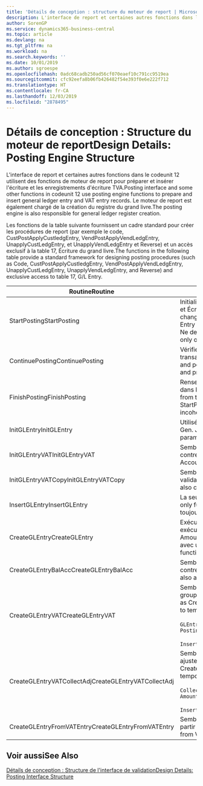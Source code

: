 ```yaml
---
title: 'Détails de conception : structure du moteur de report | Microsoft Docs'
description: L'interface de report et certaines autres fonctions dans le codeunit 12 utilisent des fonctions de moteur de report pour préparer et insérer l'écriture et les enregistrements d'écriture TVA. Le moteur de report est également chargé de la création du registre du grand livre.
author: SorenGP
ms.service: dynamics365-business-central
ms.topic: article
ms.devlang: na
ms.tgt_pltfrm: na
ms.workload: na
ms.search.keywords: ''
ms.date: 10/01/2019
ms.author: sgroespe
ms.openlocfilehash: 0adc68cadb250ad56cf070eaef10c791cc9519ea
ms.sourcegitcommit: cfc92eefa8b06fb426482f54e393f0e6e222f712
ms.translationtype: HT
ms.contentlocale: fr-CA
ms.lasthandoff: 12/03/2019
ms.locfileid: "2878495"
---
```

# <a name="design-details-posting-engine-structure"></a><span data-ttu-id="3a482-104">Détails de conception : Structure du moteur de report</span><span class="sxs-lookup"><span data-stu-id="3a482-104">Design Details: Posting Engine Structure</span></span>
<span data-ttu-id="3a482-105">L'interface de report et certaines autres fonctions dans le codeunit 12 utilisent des fonctions de moteur de report pour préparer et insérer l'écriture et les enregistrements d'écriture TVA.</span><span class="sxs-lookup"><span data-stu-id="3a482-105">Posting interface and some other functions in codeunit 12 use posting engine functions to prepare and insert general ledger entry and VAT entry records.</span></span> <span data-ttu-id="3a482-106">Le moteur de report est également chargé de la création du registre du grand livre.</span><span class="sxs-lookup"><span data-stu-id="3a482-106">The posting engine is also responsible for general ledger register creation.</span></span>  
  
 <span data-ttu-id="3a482-107">Les fonctions de la table suivante fournissent un cadre standard pour créer les procédures de report (par exemple le code, CustPostApplyCustledgEntry, VendPostApplyVendLedgEntry, UnapplyCustLedgEntry, et UnapplyVendLedgEntry et Reverse) et un accès exclusif à la table 17, Écriture du grand livre.</span><span class="sxs-lookup"><span data-stu-id="3a482-107">The functions in the following table provide a standard framework for designing posting procedures (such as Code, CustPostApplyCustledgEntry, VendPostApplyVendLedgEntry, UnapplyCustLedgEntry, UnapplyVendLedgEntry, and Reverse) and exclusive access to table 17, G/L Entry.</span></span>  
  
|<span data-ttu-id="3a482-108">Routine</span><span class="sxs-lookup"><span data-stu-id="3a482-108">Routine</span></span>|<span data-ttu-id="3a482-109">Description</span><span class="sxs-lookup"><span data-stu-id="3a482-109">Description</span></span>|  
|-------------|---------------------------------------|  
|<span data-ttu-id="3a482-110">StartPosting</span><span class="sxs-lookup"><span data-stu-id="3a482-110">StartPosting</span></span>|<span data-ttu-id="3a482-111">Initialise le tampon de report TempGLEntryBuf, verrouille les tables Écriture GL et Écriture TVA et initialise la période comptable, le registre GL et le taux de change.</span><span class="sxs-lookup"><span data-stu-id="3a482-111">Initializes posting buffer TempGLEntryBuf, locks G/L Entry and VAT Entry tables, and initializes Accounting Period, G/L Register, and Exchange Rate.</span></span> <span data-ttu-id="3a482-112">Ne devrait être appelé qu'une fois, alors NextEntryNo est 0.</span><span class="sxs-lookup"><span data-stu-id="3a482-112">Should be called only once, then NextEntryNo is 0.</span></span>|  
|<span data-ttu-id="3a482-113">ContinuePosting</span><span class="sxs-lookup"><span data-stu-id="3a482-113">ContinuePosting</span></span>|<span data-ttu-id="3a482-114">Vérifie et reporte la TVA non réalisée pour le précédent incrément de transaction NextTransactionNo et prépare le report de la ligne suivante.</span><span class="sxs-lookup"><span data-stu-id="3a482-114">Checks and posts unrealized VAT for previous transaction increment NextTransactionNo and prepares post of next line.</span></span>|  
|<span data-ttu-id="3a482-115">FinishPosting</span><span class="sxs-lookup"><span data-stu-id="3a482-115">FinishPosting</span></span>|<span data-ttu-id="3a482-116">Renseigne le report en insérant des écritures à partir d'un tampon temporaire dans la table de base de données.</span><span class="sxs-lookup"><span data-stu-id="3a482-116">Completes posting by inserting G/L entries from temporary buffer into database table.</span></span> <span data-ttu-id="3a482-117">Toujours utilisé avec StartPosting.</span><span class="sxs-lookup"><span data-stu-id="3a482-117">Always used together with StartPosting.</span></span> <span data-ttu-id="3a482-118">Vérifie les incohérences.</span><span class="sxs-lookup"><span data-stu-id="3a482-118">Checks for inconsistencies.</span></span>|  
|<span data-ttu-id="3a482-119">InitGLEntry</span><span class="sxs-lookup"><span data-stu-id="3a482-119">InitGLEntry</span></span>|<span data-ttu-id="3a482-120">Utilisé pour lancer la nouvelle écriture pour</span><span class="sxs-lookup"><span data-stu-id="3a482-120">Used to initialize new G/L entry for Gen.</span></span> <span data-ttu-id="3a482-121">Jnl Line.</span><span class="sxs-lookup"><span data-stu-id="3a482-121">Jnl Line.</span></span> <span data-ttu-id="3a482-122">Retourne GLEntry comme paramètre.</span><span class="sxs-lookup"><span data-stu-id="3a482-122">Returns GLEntry as parameter.</span></span>|  
|<span data-ttu-id="3a482-123">InitGLEntryVAT</span><span class="sxs-lookup"><span data-stu-id="3a482-123">InitGLEntryVAT</span></span>|<span data-ttu-id="3a482-124">Semblable à InitGLEntry, mais affecte également Numéro de compte contrepartie et SummarizeVAT.</span><span class="sxs-lookup"><span data-stu-id="3a482-124">Same as InitGLEntry, but also assigns Bal. Account No. and SummarizeVAT.</span></span>|  
|<span data-ttu-id="3a482-125">InitGLEntryVATCopy</span><span class="sxs-lookup"><span data-stu-id="3a482-125">InitGLEntryVATCopy</span></span>|<span data-ttu-id="3a482-126">Semblable à InitGLEntryVAT, mais copie également les données des groupes de validation de l'écriture TVA avant SummarizeVAT.</span><span class="sxs-lookup"><span data-stu-id="3a482-126">Similar to InitGLEntryVAT, but also copies posting groups data from VAT Entry before SummarizeVAT.</span></span>|  
|<span data-ttu-id="3a482-127">InsertGLEntry</span><span class="sxs-lookup"><span data-stu-id="3a482-127">InsertGLEntry</span></span>|<span data-ttu-id="3a482-128">La seule fonction qui insère l'écriture dans la table TempGLEntryBuf globale.</span><span class="sxs-lookup"><span data-stu-id="3a482-128">The only function that inserts G/L entry into global TempGLEntryBuf table.</span></span> <span data-ttu-id="3a482-129">Utilisez toujours cette fonction pour insérer.</span><span class="sxs-lookup"><span data-stu-id="3a482-129">Always use this function for insert.</span></span>|  
|<span data-ttu-id="3a482-130">CreateGLEntry</span><span class="sxs-lookup"><span data-stu-id="3a482-130">CreateGLEntry</span></span>|<span data-ttu-id="3a482-131">Exécute InitGLEntry, affecte le montant des devises supplémentaires, puis exécute InsertGLEntry.</span><span class="sxs-lookup"><span data-stu-id="3a482-131">Performs an InitGLEntry, assigns Additional Currency Amount, and then performs InsertGLEntry.</span></span> <span data-ttu-id="3a482-132">Remplace plusieurs lignes de code avec un seul appel de fonction.</span><span class="sxs-lookup"><span data-stu-id="3a482-132">Replaces several lines of code with a single function call.</span></span>|  
|<span data-ttu-id="3a482-133">CreateGLEntryBalAcc</span><span class="sxs-lookup"><span data-stu-id="3a482-133">CreateGLEntryBalAcc</span></span>|<span data-ttu-id="3a482-134">Semblable à CreateGLEntry, mais affecte également Type de compte contrepartie et Numéro de compte contrepartie.</span><span class="sxs-lookup"><span data-stu-id="3a482-134">Same as CreateGLEntry, but also assigns Bal. Account Type and Bal. Account No.</span></span>|  
|<span data-ttu-id="3a482-135">CreateGLEntryVAT</span><span class="sxs-lookup"><span data-stu-id="3a482-135">CreateGLEntryVAT</span></span>|<span data-ttu-id="3a482-136">Semblable à CreateGLEntry, mais avec le traitement supplémentaire pour les groupes de validation et l'enregistrement sur un tampon TVA temporaire :</span><span class="sxs-lookup"><span data-stu-id="3a482-136">Same as CreateGLEntry, but with additional processing for posting groups and saving to temporary VAT buffer:</span></span><br /><br /> `GLEntry.CopyPostingGroupsFromDtldCVBuf(DtldCVLedgEntryBuf,GenJnlLine."Gen. Posting Type");`<br /><br /> `InsertVATEntriesFromTemp(DtldCVLedgEntryBuf,GLEntry);`|  
|<span data-ttu-id="3a482-137">CreateGLEntryVATCollectAdj</span><span class="sxs-lookup"><span data-stu-id="3a482-137">CreateGLEntryVATCollectAdj</span></span>|<span data-ttu-id="3a482-138">Semblable à CreateGLEntry, mais avec la collection supplémentaire des ajustements et l'enregistrement sur un tampon TVA temporaire :</span><span class="sxs-lookup"><span data-stu-id="3a482-138">Same as CreateGLEntry, but with additional collection of adjustments and saving to temporary VAT buffer:</span></span><br /><br /> `CollectAdjustment(AdjAmount,GLEntry.Amount,GLEntry."Additional-Currency Amount",OriginalDateSet);`<br /><br /> `InsertVATEntriesFromTemp(DtldCVLedgEntryBuf,GLEntry);`|  
|<span data-ttu-id="3a482-139">CreateGLEntryFromVATEntry</span><span class="sxs-lookup"><span data-stu-id="3a482-139">CreateGLEntryFromVATEntry</span></span>|<span data-ttu-id="3a482-140">Semblable à CreateGLEntry, mais copie également les groupes de validation à partir de l'écriture TVA.</span><span class="sxs-lookup"><span data-stu-id="3a482-140">Same as CreateGLEntry, but also copies posting groups from VAT entry.</span></span>|  
  
## <a name="see-also"></a><span data-ttu-id="3a482-141">Voir aussi</span><span class="sxs-lookup"><span data-stu-id="3a482-141">See Also</span></span>  
 [<span data-ttu-id="3a482-142">Détails de conception : Structure de l'interface de validation</span><span class="sxs-lookup"><span data-stu-id="3a482-142">Design Details: Posting Interface Structure</span></span>](design-details-posting-interface-structure.md)